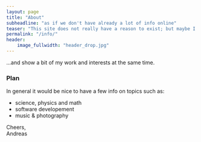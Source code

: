```yaml
---
layout: page
title: "About"
subheadline: "as if we don't have already a lot of info online"
teaser: "This site does not really have a reason to exist; but maybe I will somehow make some use out of it..."
permalink: "/info/"
header:
    image_fullwidth: "header_drop.jpg"
---
```

...and show a bit of my work and interests at the same time.

### Plan

In general it would be nice to have a few info on topics such as:

+ science, physics and math
+ software developement
+ music & photography

Cheers,  
Andreas
